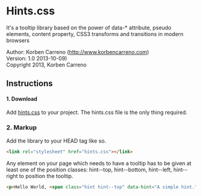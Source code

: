 # Hints.css
It's a tooltip library based on the power of data-* attribute, pseudo elements, content property, CSS3 transforms and transitions in modern browsers

Author: Korben Carreno (http://www.korbencarreno.com)  
Version: 1.0 2013-10-09)   
Copyright 2013, Korben Carreno


## Instructions

#### 1. Download
Add [hints.css](https://github.com/KorbenC/Hints.css/blob/master/hints.css) to your project. The hints.css file is the only thing required.

### 2. Markup
Add the library to your HEAD tag like so.

```html
<link rel="stylesheet" href="hints.css"></link>
```

Any element on your page which needs to have a tooltip has to be given at least one of the position classes: hint--top, hint--bottom, hint--left, hint--right to position the tooltip.
```html
<p>Hello World, <span class="hint hint--top" data-hint="A simple hint."> hover over me!</span></p>
```
